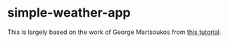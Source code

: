 # simple-weather-app

This is largely based on the work of George Martsoukos from [this tutorial](https://webdesign.tutsplus.com/tutorials/build-a-simple-weather-app-with-vanilla-javascript--cms-33893).
